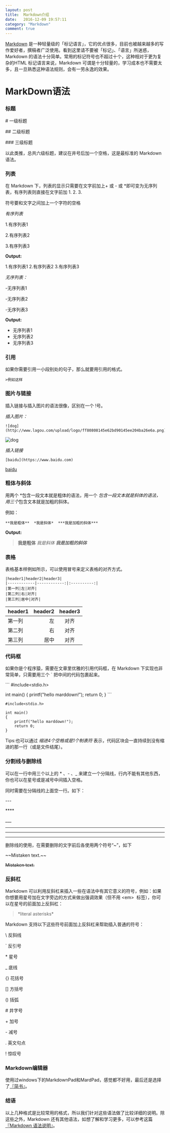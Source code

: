 ```yaml
---
layout: post
title:  Markdown介绍
date:   2016-12-09 19:57:11
category: "Markdown"
comment: true
---
```



[Markdown](http://zh.wikipedia.org/wiki/Markdown) 是一种轻量级的「标记语言」，它的优点很多，目前也被越来越多的写作爱好者，撰稿者广泛使用。看到这里请不要被「标记」、「语言」所迷惑，Markdown 的语法十分简单。常用的标记符号也不超过十个，这种相对于更为复杂的HTML 标记语言来说，Markdown 可谓是十分轻量的，学习成本也不需要太多，且一旦熟悉这种语法规则，会有一劳永逸的效果。

# MarkDown语法

### 标题

\#  一级标题

\##  二级标题

\###  三级标题

以此类推，总共六级标题，建议在井号后加一个空格，这是最标准的 Markdown 语法。

### 列表

在 Markdown 下，列表的显示只需要在文字前加上+ 或 - 或 *即可变为无序列表，有序列表则直接在文字前加 1. 2. 3.

符号要和文字之间加上一个字符的空格

*有序列表* 
   

1.有序列表1


2.有序列表2


3.有序列表3


**Output:**

1.有序列表1
2.有序列表2
3.有序列表3

*无序列表：*

-无序列表1

-无序列表2

-无序列表3

**Output:**

- 无序列表1
- 无序列表2
- 无序列表3


### 引用

如果你需要引用一小段别处的句子，那么就要用引用的格式。

```
>例如这样
```


### 图片与链接

插入链接与插入图片的语法很像，区别在一个 !号。

*插入图片：*

```
![dog](http://www.lagou.com/upload/logo/ff80808145e62bd90145ee204ba26e6a.png)
```
![dog](http://www.lagou.com/upload/logo/ff80808145e62bd90145ee204ba26e6a.png)

*插入链接*

```
[baidu](https://www.baidu.com)
```

[baidu](https://www.baidu.com)

### 粗体与斜体

用两个 *包含一段文本就是粗体的语法，用一个 *包含一段文本就是斜体的语法，用三个*包含文本就是加粗的斜体。

例如：

```
**我是粗体**  *我是斜体*  ***我是加粗的斜体***
```

**Output:**

>**我是粗体**  *我是斜体*  ***我是加粗的斜体***

### 表格

表格基本样例如所示，可以使用冒号来定义表格的对齐方式。

```
|header1|header2|header3|
|------------|------------:|:----------:|
|第一列|左|对齐|
|第二列|右|对齐|
|第三列|居中|对齐|
```

|header1|header2|header3|
|------------|------------:|:----------:|
|第一列|左|对齐|
|第二列|右|对齐|
|第三列|居中|对齐|

### 代码框

如果你是个程序猿，需要在文章里优雅的引用代码框，在 Markdown 下实现也非常简单，只需要用三个 ` 把中间的代码包裹起来。


\```
\#include<stdio.h>

int main()
{
    printf("hello marddown!");
    return 0;
}
\```


```
#include<stdio.h>

int main()
{
    printf("hello marddown!");
    return 0;
}
```

Tips:也可以通过 *缩进4个空格或是1个制表符* 表示，代码区块会一直持续到没有缩进的那一行（或是文件结尾）。
 
### 分割线与删除线
 
可以在一行中用三个以上的 * 、- 、_  来建立一个分隔线，行内不能有其他东西，你也可以在星号或是减号中间插入空格。

同时需要在分隔线的上面空一行。如下：

\---

\****

\___

---

****

____

删除线的使用，在需要删除的文字前后各使用两个符号“~”，如下

\~~Mistaken text.~~

~~Mistaken text.~~

### 反斜杠

Markdown 可以利用反斜杠来插入一些在语法中有其它意义的符号，例如：如果你想要用星号加在文字旁边的方式来做出强调效果（但不用 <em\>
 标签），你可以在星号的前面加上反斜杠：
>\*literal asterisks\*

Markdown 支持以下这些符号前面加上反斜杠来帮助插入普通的符号：

\\ 反斜线

`  反引号

\* 星号

_ 底线

{} 花括号

[] 方括号

() 括弧

\# 井字号

\+ 加号

\- 减号

. 英文句点

! 惊叹号

### Markdown编辑器

使用过windows下的MarkdownPad和MardPad，感觉都不好用，最后还是选择了[『简书』](http://www.jianshu.com/)。

### 结语

以上几种格式是比较常用的格式，所以我们针对这些语法做了比较详细的说明。除这些之外，Markdown 还有其他语法，如想了解和学习更多，可以参考这篇[『Markdown 语法说明』](http://wowubuntu.com/markdown/)。